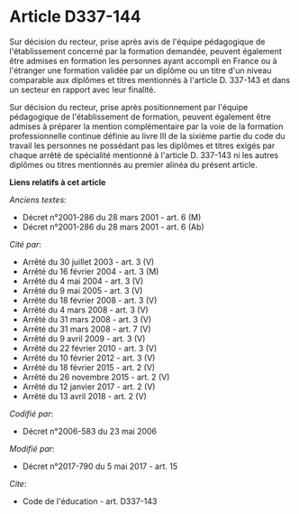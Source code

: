 # Article D337-144

Sur décision du recteur, prise après avis de l'équipe pédagogique de l'établissement concerné par la formation demandée,
peuvent également être admises en formation les personnes ayant accompli en France ou à l'étranger une formation validée par
un diplôme ou un titre d'un niveau comparable aux diplômes et titres mentionnés à l'article D. 337-143 et dans un secteur en
rapport avec leur finalité.

Sur décision du recteur, prise après positionnement par l'équipe pédagogique de l'établissement de formation, peuvent
également être admises à préparer la mention complémentaire par la voie de la formation professionnelle continue définie au
livre III de la sixième partie du code du travail les personnes ne possédant pas les diplômes et titres exigés par chaque
arrêté de spécialité mentionné à l'article D. 337-143 ni les autres diplômes ou titres mentionnés au premier alinéa du
présent article.

**Liens relatifs à cet article**

_Anciens textes_:

  - Décret n°2001-286 du 28 mars 2001 - art. 6 (M)
  - Décret n°2001-286 du 28 mars 2001 - art. 6 (Ab)

_Cité par_:

  - Arrêté du 30 juillet 2003 - art. 3 (V)
  - Arrêté du 16 février 2004 - art. 3 (M)
  - Arrêté du 4 mai 2004 - art. 3 (V)
  - Arrêté du 9 mai 2005 - art. 3 (V)
  - Arrêté du 18 février 2008 - art. 3 (V)
  - Arrêté du 4 mars 2008 - art. 3 (V)
  - Arrêté du 31 mars 2008 - art. 3 (V)
  - Arrêté du 31 mars 2008 - art. 7 (V)
  - Arrêté du 9 avril 2009 - art. 3 (V)
  - Arrêté du 22 février 2010 - art. 3 (V)
  - Arrêté du 10 février 2012 - art. 3 (V)
  - Arrêté du 18 février 2015 - art. 2 (V)
  - Arrêté du 26 novembre 2015 - art. 2 (V)
  - Arrêté du 12 janvier 2017 - art. 2 (V)
  - Arrêté du 13 avril 2018 - art. 2 (V)

_Codifié par_:

  - Décret n°2006-583 du 23 mai 2006

_Modifié par_:

  - Décret n°2017-790 du 5 mai 2017 - art. 15

_Cite_:

  - Code de l'éducation - art. D337-143
